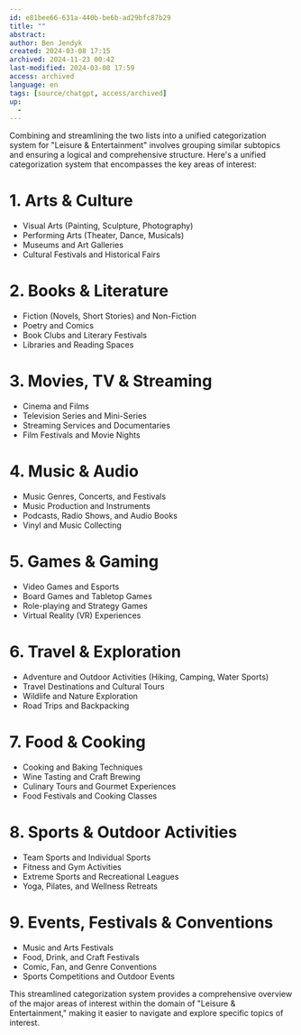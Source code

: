 ```yaml
---
id: e81bee66-631a-440b-be6b-ad29bfc87b29
title: ""
abstract:
author: Ben Jendyk
created: 2024-03-08 17:15
archived: 2024-11-23 00:42
last-modified: 2024-03-08 17:59
access: archived
language: en
tags: [source/chatgpt, access/archived]
up:
  - 
---
```


Combining and streamlining the two lists into a unified categorization system for "Leisure & Entertainment" involves grouping similar subtopics and ensuring a logical and comprehensive structure. Here's a unified categorization system that encompasses the key areas of interest:

# 1. Arts & Culture

- Visual Arts (Painting, Sculpture, Photography)
- Performing Arts (Theater, Dance, Musicals)
- Museums and Art Galleries
- Cultural Festivals and Historical Fairs

# 2. Books & Literature

- Fiction (Novels, Short Stories) and Non-Fiction
- Poetry and Comics
- Book Clubs and Literary Festivals
- Libraries and Reading Spaces

# 3. Movies, TV & Streaming

- Cinema and Films
- Television Series and Mini-Series
- Streaming Services and Documentaries
- Film Festivals and Movie Nights

# 4. Music & Audio

- Music Genres, Concerts, and Festivals
- Music Production and Instruments
- Podcasts, Radio Shows, and Audio Books
- Vinyl and Music Collecting

# 5. Games & Gaming

- Video Games and Esports
- Board Games and Tabletop Games
- Role-playing and Strategy Games
- Virtual Reality (VR) Experiences

# 6. Travel & Exploration

- Adventure and Outdoor Activities (Hiking, Camping, Water Sports)
- Travel Destinations and Cultural Tours
- Wildlife and Nature Exploration
- Road Trips and Backpacking

# 7. Food & Cooking

- Cooking and Baking Techniques
- Wine Tasting and Craft Brewing
- Culinary Tours and Gourmet Experiences
- Food Festivals and Cooking Classes

# 8. Sports & Outdoor Activities

- Team Sports and Individual Sports
- Fitness and Gym Activities
- Extreme Sports and Recreational Leagues
- Yoga, Pilates, and Wellness Retreats

# 9. Events, Festivals & Conventions

- Music and Arts Festivals
- Food, Drink, and Craft Festivals
- Comic, Fan, and Genre Conventions
- Sports Competitions and Outdoor Events

This streamlined categorization system provides a comprehensive overview of the major areas of interest within the domain of "Leisure & Entertainment," making it easier to navigate and explore specific topics of interest.
